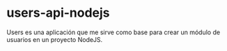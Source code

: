 # users-api-nodejs
Users es una aplicación que me sirve como base para crear un módulo de usuarios en un proyecto NodeJS.
